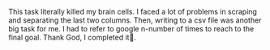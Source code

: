   This task literally killed my brain cells. I faced a lot of problems in scraping and separating the last two columns. Then, writing to a csv file was another big task for me. I had to refer to google n-number of times to reach to the final goal. Thank God, I completed it:partying_face:.
